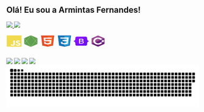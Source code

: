 ## Olá! Eu sou a Armintas Fernandes!

<div>
  <a href="">
    <img height="170cm" src="https://github-readme-stats.vercel.app/api?username=ArmintasFilho&show_icons=true&theme=dark"/>
    <img height="170cm"  src="https://github-readme-stats.vercel.app/api/top-langs/?username=ArmintasFilho&layout=compact&theme=dark"/>
  </a>
</div>

<div style="display: inline_block"><br>
  <img align="center" alt="Armintas-Js" title="JS" height="30" width="40" src="https://raw.githubusercontent.com/devicons/devicon/master/icons/javascript/javascript-plain.svg">
  <img align="center" alt="Armintas-NodeJs" title="NodeJs" height="30" width="40" src="https://raw.githubusercontent.com/devicons/devicon/master/icons/nodejs/nodejs-plain.svg">
  <img align="center" alt="Armintas-HTML" title="HTML" height="30" width="40" src="https://raw.githubusercontent.com/devicons/devicon/master/icons/html5/html5-original.svg">
  <img align="center" alt="Armintas-CSS" title="CSS" height="30" width="40" src="https://raw.githubusercontent.com/devicons/devicon/master/icons/css3/css3-original.svg">
  <img align="center" alt="Armintas-Bootstrap" title="Bootrstrap" height="30" width="40" src="https://raw.githubusercontent.com/devicons/devicon/master/icons/bootstrap/bootstrap-original.svg">
  <img align="center" alt="Armintas-Csharp" title="Csharp" height="30" width="40" src="https://raw.githubusercontent.com/devicons/devicon/master/icons/csharp/csharp-original.svg">
</div>

##

<div> 
<a href="https://www.instagram.com/armintasx/" target="_blank"><img src="https://img.shields.io/badge/-Instagram-%23E4405F?style=for-the-badge&logo=instagram&logoColor=white" target="_blank"></a>
<a href ="mailto:armintasfilho@gmail.com" target="_blank"><img src="https://img.shields.io/badge/-Gmail-%23333?style=for-the-badge&logo=gmail&logoColor=white" target="_blank"></a>
<a href ="https://glitch.com/@armintasfilho" target="_blank"><img src="https://img.shields.io/badge/Glitch-2800ff?style=for-the-badge&logo=glitch&logoColor=white" target="_blank"></a>
<a href="https://www.linkedin.com/in/armintas-f-b58562294" target="_blank"><img src="https://img.shields.io/badge/-LinkedIn-%230077B5?style=for-the-badge&logo=linkedin&logoColor=white" target="_blank"></a> 
</div>

<picture>
  <source media="(prefers-color-scheme: dark)" srcset="https://raw.githubusercontent.com/ArmintasFilho/ArmintasFilho/output/github-contribution-grid-snake-dark.svg">
  <source media="(prefers-color-scheme: light)" srcset="https://raw.githubusercontent.com/ArmintasFilho/ArmintasFilho/output/github-contribution-grid-snake.svg">
  <img alt="github contribution grid snake animation" src="https://raw.githubusercontent.com/ArmintasFilho/ArmintasFilho/output/github-contribution-grid-snake.svg">
</picture>
